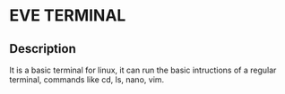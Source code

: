 # EVE TERMINAL
## Description
It is a basic terminal for linux, it can run the basic intructions of a regular terminal, commands like cd, ls, nano, vim.
